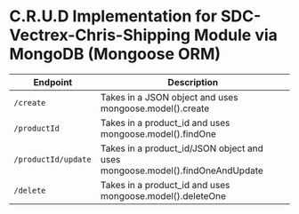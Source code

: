 # C.R.U.D Implementation for SDC-Vectrex-Chris-Shipping Module via MongoDB (Mongoose ORM)
| Endpoint | Description |
| ------ | ------ |
| `/create` | Takes in a JSON object and uses mongoose.model().create |
| `/productId ` | Takes in a product_id and uses mongoose.model().findOne |
| `/productId/update ` | Takes in a product_id/JSON object and uses mongoose.model().findOneAndUpdate |
| `/delete ` | Takes in a product_id and uses mongoose.model().deleteOne |
